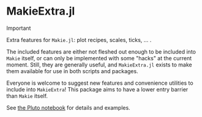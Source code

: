 # MakieExtra.jl

> [!IMPORTANT]
> Extra features for `Makie.jl`: plot recipes, scales, ticks, ... .

The included features are either not fleshed out enough to be included into `Makie` itself, or can only be implemented with some "hacks" at the current moment. Still, they are generally useful, and `MakieExtra.jl` exists to make them available for use in both scripts and packages.

Everyone is welcome to suggest new features and convenience utilities to include into `MakieExtra`! This package aims to have a lower entry barrier than `Makie` itself.

See [the Pluto notebook](https://aplavin.github.io/MakieExtra.jl/test/examples.html) for details and examples.
